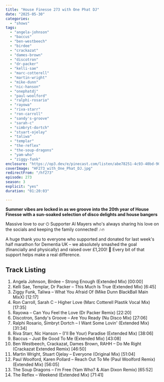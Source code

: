 ```yaml
---
title: "House Finesse 273 with One Phat DJ"
date: "2025-05-30"
categories: 
  - "shows"
tags: 
  - "angela-johnson"
  - "baccus"
  - "ben-westbeech"
  - "birdee"
  - "crackazat"
  - "dames-brown"
  - "discotron"
  - "dr-packer"
  - "kelli-sae"
  - "marc-cotterell"
  - "martin-wright"
  - "mike-dunn"
  - "nic-hanson"
  - "onephatdj"
  - "paul-woolford"
  - "ralphi-rosario"
  - "rayowa"
  - "riva-starr"
  - "ron-carroll"
  - "sandy's-groove"
  - "sarah-c"
  - "simbryt-dortch"
  - "stuart-ojelay"
  - "taliwa"
  - "templar"
  - "the-reflex"
  - "the-soup-dragons"
  - "yam-who"
  - "ziggy-funk"
enclosure: "https://op3.dev/e/pinecast.com/listen/abe78251-4c93-40bd-9096-c50564f77c42.mp3?source=rss&ext=asset.mp3 77000572 audio/mpeg"
coverImage: "HF273_with_One_Phat_DJ.jpg"
redirectFrom: "/hf273"
episode: 273
season: 3
explicit: "yes"
duration: "01:20:03"

---
```


**Summer vibes are locked in as we groove into the 20th year of House Finesse with a sun-soaked selection of disco delights and house bangers** 

Massive love to our ⏻ Supporter Al Mayers who's always sharing his love on the socials and keeping the family connected! 🎶🔥

A huge thank you to everyone who supported and donated for last week's half marathon for Dementia UK – we absolutely smashed the goal (financially and physically) and raised over £1,200! 🙏 Every bit of that support helps make a real difference.

## Track Listing

1. Angela Johnson, Birdee – Strong Enough (Extended Mix) [00:00]
2. Kelli Sae, Templar, Dr Packer – This Much Is True (Extended Mix) [6:45]
3. Ziggy Funk, Taliwa – What You Afraid Of (Mike Dunn BlackBall Main MixX) [12:17]
4. Ron Carroll, Sarah C – Higher Love (Marc Cotterell Plastik Vocal Mix) [17:35]
5. Rayowa – Can You Feel the Love (Dr Packer Remix) [22:20]
6. Discotron, Sandy's Groove – Are You Ready (Nu Disco Mix) [27:06]
7. Ralphi Rosario, Simbryt Dortch – I Want Some Lovin' (Extended Mix) [31:34]
8. Riva Starr, Nic Hanson – (I'll Be Your) Paradise (Extended Mix) [38:06]
9. Baccus – Just Be Good To Me (Extended Mix) [43:08]
10. Ben Westbeech, Crackazat, Dames Brown, RAHH – Do Me Right (Crackazat Extended Remix) [46:50]
11. Martin Wright, Stuart Ojelay – Everyone (Original Mix) [51:04]
12. Paul Woolford, Karen Pollard – Reach Out To Me (Paul Woolford Remix) (Extended Mix) [56:05]
13. The Soup Dragons – I'm Free (Yam Who? & Alan Dixon Remix) [65:52]
14. The Reflex – Weekend (Extended Mix) [71:41]

